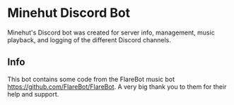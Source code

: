 # Minehut Discord Bot
Minehut's Discord bot was created for server info, management, music playback, and logging of the different Discord channels.

## Info
This bot contains some code from the FlareBot music bot https://github.com/FlareBot/FlareBot. A very big thank you to them
for their help and support.
